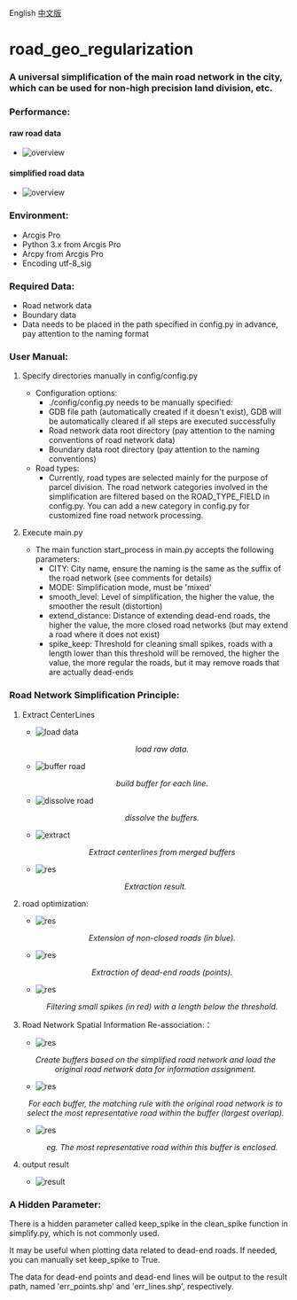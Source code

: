 English  [中文版](./zh-cn.md)  
# road_geo_regularization
### A universal simplification of the main road network in the city, which can be used for non-high precision land division, etc.

### Performance:
#### raw road data
- ![overview](./img/micro_raw.jpg)
#### simplified road data
- ![overview](./img/micro_processed.jpg)


### Environment:
- Arcgis Pro
- Python 3.x from Arcgis Pro 
- Arcpy from Arcgis Pro
- Encoding utf-8_sig

### Required Data:
- Road network data
- Boundary data
- Data needs to be placed in the path specified in config.py in advance, pay attention to the naming format

### User Manual:
1. Specify directories manually in config/config.py

    - Configuration options:
        -  ./config/config.py needs to be manually specified:
        -   GDB file path (automatically created if it doesn't exist), GDB will be automatically cleared if all steps are executed successfully
        -   Road network data root directory (pay attention to the naming conventions of road network data)
        -   Boundary data root directory (pay attention to the naming conventions)
    -   Road types:
        -   Currently, road types are selected mainly for the purpose of parcel division. The road network categories involved in the simplification are filtered based on the ROAD_TYPE_FIELD in config.py. You can add a new category in config.py for customized fine road network processing.

2.  Execute main.py

    -   The main function start_process in main.py accepts the following parameters:
        -   CITY: City name, ensure the naming is the same as the suffix of the road network (see comments for details)
        -   MODE: Simplification mode, must be 'mixed'
        -   smooth_level: Level of simplification, the higher the value, the smoother the result (distortion)
        -   extend_distance: Distance of extending dead-end roads, the higher the value, the more closed road networks (but may extend a road where it does not exist)
        -   spike_keep: Threshold for cleaning small spikes, roads with a length lower than this threshold will be removed, the higher the value, the more regular the roads, but it may remove roads that are actually dead-ends

### Road Network Simplification Principle:
1.  Extract CenterLines
    - ![load data](./img/process/load.jpg)
        <p align="center">
                <i>load raw data.</i>
        </p>
    - ![buffer road](./img/process/buffer.jpg)
        <p align="center">
            <i>build buffer for each line.</i>
        </p>
    - ![dissolve road](./img/process/dissolve.jpg)
        <p align="center">
            <i>dissolve the buffers.</i>
        </p>
    - ![ extract ](./img/process/extract.jpg)
        <p align="center">
            <i>Extract centerlines from merged buffers</i>
        </p>
    - ![ res ](./img/process/step1res.jpg)
    <p align="center">
        <i>Extraction result.</i>
    </p>
2.  road optimization:
    - ![ res ](./img/process/extend.jpg)
        <p align="center">
            <i>Extension of non-closed roads (in blue).</i>
        </p>
    - ![ res ](./img/process/spikep.jpg)
        <p align="center">
            <i>Extraction of dead-end roads (points).</i>
        </p>    
    - ![ res ](./img/process/threshold.jpg)
            <p align="center">
                <i>Filtering small spikes (in red) with a length below the threshold.</i>
            </p>                 
3.  Road Network Spatial Information Re-association:：
    - ![ res ](./img/process/getinfo.jpg)
    <p align="center">
        <i>Create buffers based on the simplified road network and load the original road network data for information assignment.</i>
    </p>
    
    - ![ res ](./img/process/sjoinprinc.jpg)
    <p align="center">
        <i>For each buffer, the matching rule with the original road network is to select the most representative road within the buffer (largest overlap).</i>
    </p>
    
    - ![ res ](./img/process/sjoinprinc_2.jpg)
        <p align="center">
        <i>eg. The most representative road within this buffer is enclosed.</i>
    </p>
4.  output result
    - ![result](./img/process/res.jpg)

### A Hidden Parameter:
There is a hidden parameter called keep_spike in the clean_spike function in simplify.py, which is not commonly used.

It may be useful when plotting data related to dead-end roads. If needed, you can manually set keep_spike to True.

The data for dead-end points and dead-end lines will be output to the result path, named 'err_points.shp' and 'err_lines.shp', respectively.